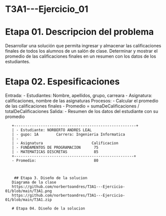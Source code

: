 # T3A1---Ejercicio_01

# Etapa 01. Descripcion del problema
Desarrollar una solución que permita ingresar y almacenar las calificaciones finales de todos los alumnos de un salón de clase. Determinar y mostrar el promedio de las calificaciones finales en un resumen con los datos de los estudiantes.

# Etapa 02. Espesificaciones 
Entrada:
       - Estudiantes: Nombre, apellidos, grupo, carreara
       - Asignatura: calificaciones, nombre de las asignaturas
Procesos:
       - Calcular el promedio de las calificaciones finales 
       - Promedio = sumaDeCalificaciones / totalDeCalificaciones
 Salida: 
       - Resumen de los datos del estudiante con su promedio 
       
       +-------------------------------------------------------+
       | - Estudiante: NORBERTO ANDRES LEAL 
       | - gupo: 1A        Carrera: Ingenieria Informatica 
       | - 
       | - Asignatura                      Calificacion        
       | - FUNDAMENTOS DE PROGRAMACION      75
       | - MATEMATICAS DISCRETAS            85
       +------------------------------------------------------+
       - Promedio:                          80
       
       
       
        ## Etapa 3. Diseño de la solucion 
       Diagrama de la clase 
       https://github.com/norbertoandres/T3A1---Ejercicio-01/blob/main/T3A1.png
       https://github.com/norbertoandres/T3A1---Ejercicio-01/blob/main/T3A1.zip
       
       # Etapa 04. Diseño de la solucion 
       
       
